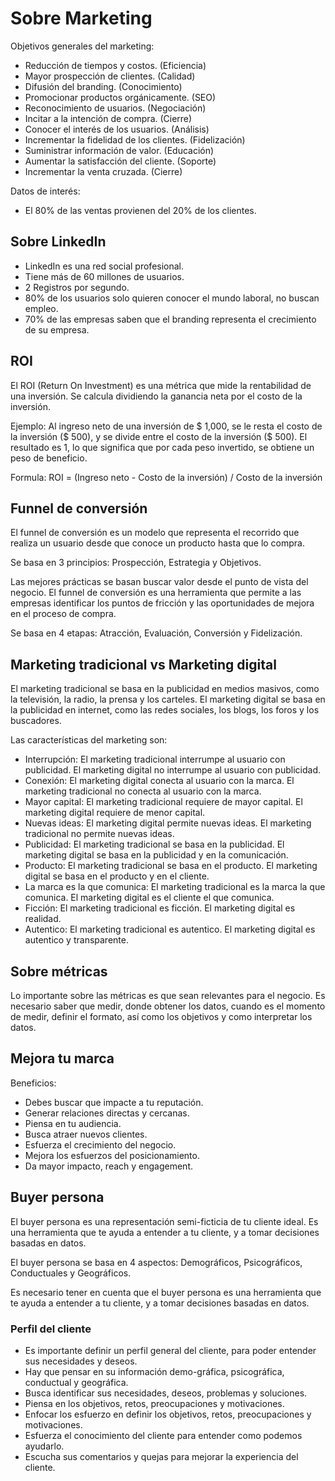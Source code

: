 # Sobre Marketing

Objetivos generales del marketing:

- Reducción de tiempos y costos. (Eficiencia)
- Mayor prospección de clientes. (Calidad)
- Difusión del branding. (Conocimiento)
- Promocionar productos orgánicamente. (SEO)
- Reconocimiento de usuarios. (Negociación)
- Incitar a la intención de compra. (Cierre)
- Conocer el interés de los usuarios. (Análisis)
- Incrementar la fidelidad de los clientes. (Fidelización)
- Suministrar información de valor. (Educación)
- Aumentar la satisfacción del cliente. (Soporte)
- Incrementar la venta cruzada. (Cierre)

Datos de interés:

- El 80% de las ventas provienen del 20% de los clientes.

## Sobre LinkedIn

- LinkedIn es una red social profesional.
- Tiene más de 60 millones de usuarios.
- 2 Registros por segundo.
- 80% de los usuarios solo quieren conocer el mundo laboral, no buscan empleo.
- 70% de las empresas saben que el branding representa el crecimiento de su empresa.

## ROI

El ROI (Return On Investment) es una métrica que mide la rentabilidad de una inversión. Se calcula dividiendo la ganancia neta por el costo de la inversión.

Ejemplo: Al ingreso neto de una inversión de $ 1,000, se le resta el costo de la inversión ($ 500), y se divide entre el costo de la inversión ($ 500). El resultado es 1, lo que significa que por cada peso invertido, se obtiene un peso de beneficio.

Formula: ROI = (Ingreso neto - Costo de la inversión) / Costo de la inversión

## Funnel de conversión

El funnel de conversión es un modelo que representa el recorrido que realiza un usuario desde que conoce un producto hasta que lo compra.

Se basa en 3 principios: Prospección, Estrategia y Objetivos.

Las mejores prácticas se basan buscar valor desde el punto de vista del negocio. El funnel de conversión es una herramienta que permite a las empresas identificar los puntos de fricción y las oportunidades de mejora en el proceso de compra.

Se basa en 4 etapas: Atracción, Evaluación, Conversión y Fidelización.

## Marketing tradicional vs Marketing digital

El marketing tradicional se basa en la publicidad en medios masivos, como la televisión, la radio, la prensa y los carteles. El marketing digital se basa en la publicidad en internet, como las redes sociales, los blogs, los foros y los buscadores.

Las características del marketing son:

- Interrupción: El marketing tradicional interrumpe al usuario con publicidad. El marketing digital no interrumpe al usuario con publicidad.
- Conexión: El marketing digital conecta al usuario con la marca. El marketing tradicional no conecta al usuario con la marca.
- Mayor capital: El marketing tradicional requiere de mayor capital. El marketing digital requiere de menor capital.
- Nuevas ideas: El marketing digital permite nuevas ideas. El marketing tradicional no permite nuevas ideas.
- Publicidad: El marketing tradicional se basa en la publicidad. El marketing digital se basa en la publicidad y en la comunicación.
- Producto: El marketing tradicional se basa en el producto. El marketing digital se basa en el producto y en el cliente.
- La marca es la que comunica: El marketing tradicional es la marca la que comunica. El marketing digital es el cliente el que comunica.
- Ficción: El marketing tradicional es ficción. El marketing digital es realidad.
- Autentico: El marketing tradicional es autentico. El marketing digital es autentico y transparente.

## Sobre métricas

Lo importante sobre las métricas es que sean relevantes para el negocio. Es necesario saber que medir, donde obtener los datos, cuando es el momento de medir, definir el formato, así como los objetivos y como interpretar los datos.

## Mejora tu marca

Beneficios:

- Debes buscar que impacte a tu reputación.
- Generar relaciones directas y cercanas.
- Piensa en tu audiencia.
- Busca atraer nuevos clientes.
- Esfuerza el crecimiento del negocio.
- Mejora los esfuerzos del posicionamiento.
- Da mayor impacto, reach y engagement.

## Buyer persona

El buyer persona es una representación semi-ficticia de tu cliente ideal. Es una herramienta que te ayuda a entender a tu cliente, y a tomar decisiones basadas en datos.

El buyer persona se basa en 4 aspectos: Demográficos, Psicográficos, Conductuales y Geográficos.

Es necesario tener en cuenta que el buyer persona es una herramienta que te ayuda a entender a tu cliente, y a tomar decisiones basadas en datos.

### Perfil del cliente

- Es importante definir un perfil general del cliente, para poder entender sus necesidades y deseos.
- Hay que pensar en su información demo-gráfica, psicográfica, conductual y geográfica.
- Busca identificar sus necesidades, deseos, problemas y soluciones.
- Piensa en los objetivos, retos, preocupaciones y motivaciones.
- Enfocar los esfuerzo en definir los objetivos, retos, preocupaciones y motivaciones.
- Esfuerza el conocimiento del cliente para entender como podemos ayudarlo.
- Escucha sus comentarios y quejas para mejorar la experiencia del cliente.
